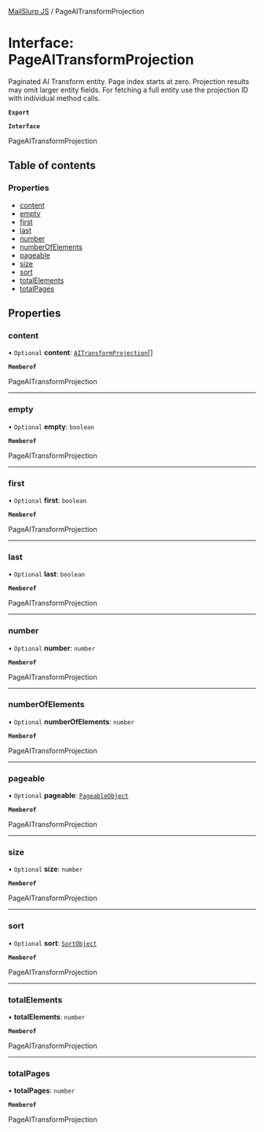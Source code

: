 [MailSlurp JS](../README.md) / PageAITransformProjection

# Interface: PageAITransformProjection

Paginated AI Transform entity. Page index starts at zero. Projection results may omit larger entity fields. For fetching a full entity use the projection ID with individual method calls.

**`Export`**

**`Interface`**

PageAITransformProjection

## Table of contents

### Properties

- [content](PageAITransformProjection.md#content)
- [empty](PageAITransformProjection.md#empty)
- [first](PageAITransformProjection.md#first)
- [last](PageAITransformProjection.md#last)
- [number](PageAITransformProjection.md#number)
- [numberOfElements](PageAITransformProjection.md#numberofelements)
- [pageable](PageAITransformProjection.md#pageable)
- [size](PageAITransformProjection.md#size)
- [sort](PageAITransformProjection.md#sort)
- [totalElements](PageAITransformProjection.md#totalelements)
- [totalPages](PageAITransformProjection.md#totalpages)

## Properties

### content

• `Optional` **content**: [`AITransformProjection`](AITransformProjection.md)[]

**`Memberof`**

PageAITransformProjection

___

### empty

• `Optional` **empty**: `boolean`

**`Memberof`**

PageAITransformProjection

___

### first

• `Optional` **first**: `boolean`

**`Memberof`**

PageAITransformProjection

___

### last

• `Optional` **last**: `boolean`

**`Memberof`**

PageAITransformProjection

___

### number

• `Optional` **number**: `number`

**`Memberof`**

PageAITransformProjection

___

### numberOfElements

• `Optional` **numberOfElements**: `number`

**`Memberof`**

PageAITransformProjection

___

### pageable

• `Optional` **pageable**: [`PageableObject`](PageableObject.md)

**`Memberof`**

PageAITransformProjection

___

### size

• `Optional` **size**: `number`

**`Memberof`**

PageAITransformProjection

___

### sort

• `Optional` **sort**: [`SortObject`](SortObject.md)

**`Memberof`**

PageAITransformProjection

___

### totalElements

• **totalElements**: `number`

**`Memberof`**

PageAITransformProjection

___

### totalPages

• **totalPages**: `number`

**`Memberof`**

PageAITransformProjection
